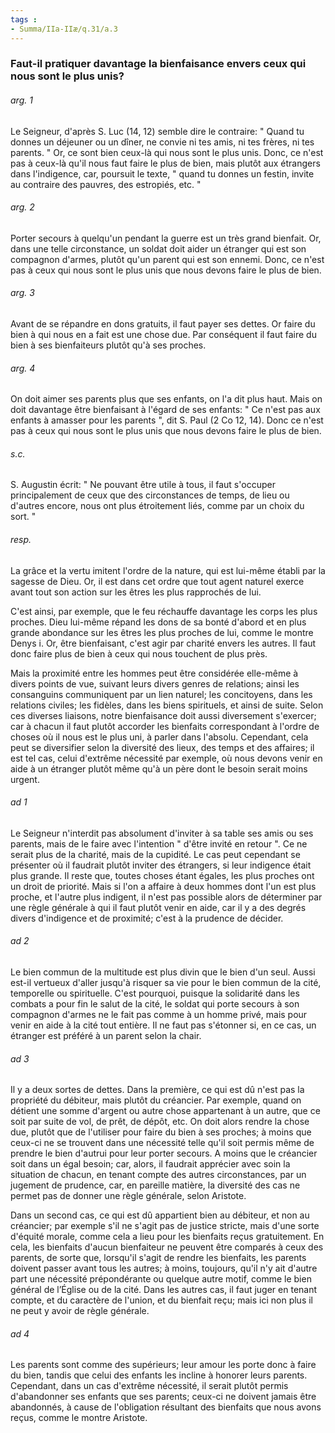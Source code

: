 ```yaml
---
tags : 
- Summa/IIa-IIæ/q.31/a.3
---
```


### Faut-il pratiquer davantage la bienfaisance envers ceux qui nous sont le plus unis?

###### arg. 1
Le Seigneur, d'après S. Luc (14, 12) semble dire le contraire: " Quand tu donnes un déjeuner ou un dîner, ne convie ni tes amis, ni tes frères, ni tes parents. " Or, ce sont bien ceux-là qui nous sont le plus unis. Donc, ce n'est pas à ceux-là qu'il nous faut faire le plus de bien, mais plutôt aux étrangers dans l'indigence, car, poursuit le texte, " quand tu donnes un festin, invite au contraire des pauvres, des estropiés, etc. " 

###### arg. 2
Porter secours à quelqu'un pendant la guerre est un très grand bienfait. Or, dans une telle circonstance, un soldat doit aider un étranger qui est son compagnon d'armes, plutôt qu'un parent qui est son ennemi. Donc, ce n'est pas à ceux qui nous sont le plus unis que nous devons faire le plus de bien. 

###### arg. 3
Avant de se répandre en dons gratuits, il faut payer ses dettes. Or faire du bien à qui nous en a fait est une chose due. Par conséquent il faut faire du bien à ses bienfaiteurs plutôt qu'à ses proches. 

###### arg. 4
On doit aimer ses parents plus que ses enfants, on l'a dit plus haut. Mais on doit davantage être bienfaisant à l'égard de ses enfants: " Ce n'est pas aux enfants à amasser pour les parents ", dit S. Paul (2 Co 12, 14). Donc ce n'est pas à ceux qui nous sont le plus unis que nous devons faire le plus de bien. 

###### s.c.
S. Augustin écrit: " Ne pouvant être utile à tous, il faut s'occuper principalement de ceux que des circonstances de temps, de lieu ou d'autres encore, nous ont plus étroitement liés, comme par un choix du sort. " 

###### resp.
La grâce et la vertu imitent l'ordre de la nature, qui est lui-même établi par la sagesse de Dieu. Or, il est dans cet ordre que tout agent naturel exerce avant tout son action sur les êtres les plus rapprochés de lui. 

C'est ainsi, par exemple, que le feu réchauffe davantage les corps les plus proches. Dieu lui-même répand les dons de sa bonté d'abord et en plus grande abondance sur les êtres les plus proches de lui, comme le montre Denys i. Or, être bienfaisant, c'est agir par charité envers les autres. Il faut donc faire plus de bien à ceux qui nous touchent de plus près. 

Mais la proximité entre les hommes peut être considérée elle-même à divers points de vue, suivant leurs divers genres de relations; ainsi les consanguins communiquent par un lien naturel; les concitoyens, dans les relations civiles; les fidèles, dans les biens spirituels, et ainsi de suite. Selon ces diverses liaisons, notre bienfaisance doit aussi diversement s'exercer; car à chacun il faut plutôt accorder les bienfaits correspondant à l'ordre de choses où il nous est le plus uni, à parler dans l'absolu. Cependant, cela peut se diversifier selon la diversité des lieux, des temps et des affaires; il est tel cas, celui d'extrême nécessité par exemple, où nous devons venir en aide à un étranger plutôt même qu'à un père dont le besoin serait moins urgent. 

###### ad 1
Le Seigneur n'interdit pas absolument d'inviter à sa table ses amis ou ses parents, mais de le faire avec l'intention " d'être invité en retour ". Ce ne serait plus de la charité, mais de la cupidité. Le cas peut cependant se présenter où il faudrait plutôt inviter des étrangers, si leur indigence était plus grande. Il reste que, toutes choses étant égales, les plus proches ont un droit de priorité. Mais si l'on a affaire à deux hommes dont l'un est plus proche, et l'autre plus indigent, il n'est pas possible alors de déterminer par une règle générale à qui il faut plutôt venir en aide, car il y a des degrés divers d'indigence et de proximité; c'est à la prudence de décider. 

###### ad 2
Le bien commun de la multitude est plus divin que le bien d'un seul. Aussi est-il vertueux d'aller jusqu'à risquer sa vie pour le bien commun de la cité, temporelle ou spirituelle. C'est pourquoi, puisque la solidarité dans les combats a pour fin le salut de la cité, le soldat qui porte secours à son compagnon d'armes ne le fait pas comme à un homme privé, mais pour venir en aide à la cité tout entière. Il ne faut pas s'étonner si, en ce cas, un étranger est préféré à un parent selon la chair. 

###### ad 3
Il y a deux sortes de dettes. Dans la première, ce qui est dû n'est pas la propriété du débiteur, mais plutôt du créancier. Par exemple, quand on détient une somme d'argent ou autre chose appartenant à un autre, que ce soit par suite de vol, de prêt, de dépôt, etc. On doit alors rendre la chose due, plutôt que de l'utiliser pour faire du bien à ses proches; à moins que ceux-ci ne se trouvent dans une nécessité telle qu'il soit permis même de prendre le bien d'autrui pour leur porter secours. A moins que le créancier soit dans un égal besoin; car, alors, il faudrait apprécier avec soin la situation de chacun, en tenant compte des autres circonstances, par un jugement de prudence, car, en pareille matière, la diversité des cas ne permet pas de donner une règle générale, selon Aristote. 

Dans un second cas, ce qui est dû appartient bien au débiteur, et non au créancier; par exemple s'il ne s'agit pas de justice stricte, mais d'une sorte d'équité morale, comme cela a lieu pour les bienfaits reçus gratuitement. En cela, les bienfaits d'aucun bienfaiteur ne peuvent être comparés à ceux des parents, de sorte que, lorsqu'il s'agit de rendre les bienfaits, les parents doivent passer avant tous les autres; à moins, toujours, qu'il n'y ait d'autre part une nécessité prépondérante ou quelque autre motif, comme le bien général de l’Église ou de la cité. Dans les autres cas, il faut juger en tenant compte, et du caractère de l'union, et du bienfait reçu; mais ici non plus il ne peut y avoir de règle générale. 

###### ad 4
Les parents sont comme des supérieurs; leur amour les porte donc à faire du bien, tandis que celui des enfants les incline à honorer leurs parents. Cependant, dans un cas d'extrême nécessité, il serait plutôt permis d'abandonner ses enfants que ses parents; ceux-ci ne doivent jamais être abandonnés, à cause de l'obligation résultant des bienfaits que nous avons reçus, comme le montre Aristote. 

